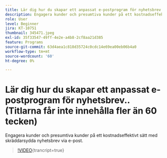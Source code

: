 ```yaml
---
title: Lär dig hur du skapar ett anpassat e-postprogram för nyhetsbrev.. (Titlarna får inte innehålla fler än 60 tecken)
description: Engagera kunder och presumtiva kunder på ett kostnadseffektivt sätt med skräddarsydda nyhetsbrev via e-post.
role: User
level: Beginner
jira: KT-10751
thumbnail: 345471.jpeg
exl-id: 35f33547-49ff-4e2e-a4b8-2cf8aa21d385
feature: Programs
source-git-commit: 63d4aea1c818d35724c0cdc14e69ea00eb06b4a0
workflow-type: tm+mt
source-wordcount: '60'
ht-degree: 0%

---
```


# Lär dig hur du skapar ett anpassat e-postprogram för nyhetsbrev.. (Titlarna får inte innehålla fler än 60 tecken)

Engagera kunder och presumtiva kunder på ett kostnadseffektivt sätt med skräddarsydda nyhetsbrev via e-post.

>[!VIDEO](https://video.tv.adobe.com/v/345471/?quality=12&learn=on){trancript=true}
